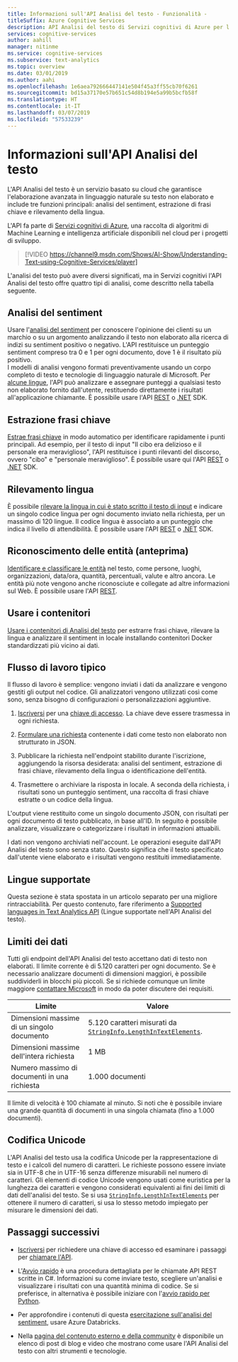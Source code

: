 ```yaml
---
title: Informazioni sull'API Analisi del testo - Funzionalità -
titleSuffix: Azure Cognitive Services
description: API Analisi del testo di Servizi cognitivi di Azure per l'analisi del sentiment, l'estrazione di frasi chiave, il rilevamento della lingua e il collegamento delle entità.
services: cognitive-services
author: aahill
manager: nitinme
ms.service: cognitive-services
ms.subservice: text-analytics
ms.topic: overview
ms.date: 03/01/2019
ms.author: aahi
ms.openlocfilehash: 1e6aea792666447141e504f45a3ff55cb70f6261
ms.sourcegitcommit: bd15a37170e57b651c54d8b194e5a99b5bcfb58f
ms.translationtype: HT
ms.contentlocale: it-IT
ms.lasthandoff: 03/07/2019
ms.locfileid: "57533239"
---
```

# <a name="what-is-text-analytics-api"></a>Informazioni sull'API Analisi del testo

L'API Analisi del testo è un servizio basato su cloud che garantisce l'elaborazione avanzata in linguaggio naturale su testo non elaborato e include tre funzioni principali: analisi del sentiment, estrazione di frasi chiave e rilevamento della lingua.

L'API fa parte di [Servizi cognitivi di Azure](https://docs.microsoft.com/azure/cognitive-services/), una raccolta di algoritmi di Machine Learning e intelligenza artificiale disponibili nel cloud per i progetti di sviluppo.

> [!VIDEO https://channel9.msdn.com/Shows/AI-Show/Understanding-Text-using-Cognitive-Services/player]

L'analisi del testo può avere diversi significati, ma in Servizi cognitivi l'API Analisi del testo offre quattro tipi di analisi, come descritto nella tabella seguente.

## <a name="sentiment-analysis"></a>Analisi del sentiment
Usare l'[analisi del sentiment](how-tos/text-analytics-how-to-sentiment-analysis.md) per conoscere l'opinione dei clienti su un marchio o su un argomento analizzando il testo non elaborato alla ricerca di indizi su sentiment positivo o negativo. L'API restituisce un punteggio sentiment compreso tra 0 e 1 per ogni documento, dove 1 è il risultato più positivo.<br /> I modelli di analisi vengono formati preventivamente usando un corpo completo di testo e tecnologie di linguaggio naturale di Microsoft. Per [alcune lingue](text-analytics-supported-languages.md), l'API può analizzare e assegnare punteggi a qualsiasi testo non elaborato fornito dall'utente, restituendo direttamente i risultati all'applicazione chiamante. È possibile usare l'API [REST](https://westus.dev.cognitive.microsoft.com/docs/services/TextAnalytics.V2.0/operations/56f30ceeeda5650db055a3c9) o [.NET](https://docs.microsoft.com/azure/cognitive-services/text-analytics/quickstarts/csharp#install-the-nuget-sdk-package) SDK.

## <a name="key-phrase-extraction"></a>Estrazione frasi chiave
[Estrae frasi chiave](how-tos/text-analytics-how-to-keyword-extraction.md) in modo automatico per identificare rapidamente i punti principali. Ad esempio, per il testo di input "Il cibo era delizioso e il personale era meraviglioso", l'API restituisce i punti rilevanti del discorso, ovvero "cibo" e "personale meraviglioso". È possibile usare qui l'API [REST](https://westus.dev.cognitive.microsoft.com/docs/services/TextAnalytics.V2.0/operations/56f30ceeeda5650db055a3c6) o [.NET](https://docs.microsoft.com/azure/cognitive-services/text-analytics/quickstarts/csharp#install-the-nuget-sdk-package) SDK.

## <a name="language-detection"></a>Rilevamento lingua
È possibile [rilevare la lingua in cui è stato scritto il testo di input](how-tos/text-analytics-how-to-language-detection.md) e indicare un singolo codice lingua per ogni documento inviato nella richiesta, per un massimo di 120 lingue. Il codice lingua è associato a un punteggio che indica il livello di attendibilità. È possibile usare l'API [REST](https://westus.dev.cognitive.microsoft.com/docs/services/TextAnalytics.V2.0/operations/56f30ceeeda5650db055a3c7) o [.NET](https://docs.microsoft.com/azure/cognitive-services/text-analytics/quickstarts/csharp#install-the-nuget-sdk-package) SDK.

## <a name="entity-recognition-preview"></a>Riconoscimento delle entità (anteprima)
[Identificare e classificare le entità](how-tos/text-analytics-how-to-entity-linking.md) nel testo, come persone, luoghi, organizzazioni, data/ora, quantità, percentuali, valute e altro ancora. Le entità più note vengono anche riconosciute e collegate ad altre informazioni sul Web. È possibile usare l'API [REST](https://westus.dev.cognitive.microsoft.com/docs/services/TextAnalytics-V2-1-Preview/operations/5ac4251d5b4ccd1554da7634).

## <a name="use-containers"></a>Usare i contenitori

[Usare i contenitori di Analisi del testo](how-tos/text-analytics-how-to-install-containers.md) per estrarre frasi chiave, rilevare la lingua e analizzare il sentiment in locale installando contenitori Docker standardizzati più vicino ai dati.

## <a name="typical-workflow"></a>Flusso di lavoro tipico

Il flusso di lavoro è semplice: vengono inviati i dati da analizzare e vengono gestiti gli output nel codice. Gli analizzatori vengono utilizzati così come sono, senza bisogno di configurazioni o personalizzazioni aggiuntive.

1. [Iscriversi](https://docs.microsoft.com/azure/cognitive-services/cognitive-services-apis-create-account) per una [chiave di accesso](how-tos/text-analytics-how-to-access-key.md). La chiave deve essere trasmessa in ogni richiesta.

2. [Formulare una richiesta](how-tos/text-analytics-how-to-call-api.md#json-schema) contenente i dati come testo non elaborato non strutturato in JSON.

3. Pubblicare la richiesta nell'endpoint stabilito durante l'iscrizione, aggiungendo la risorsa desiderata: analisi del sentiment, estrazione di frasi chiave, rilevamento della lingua o identificazione dell'entità.

4. Trasmettere o archiviare la risposta in locale. A seconda della richiesta, i risultati sono un punteggio sentiment, una raccolta di frasi chiave estratte o un codice della lingua.

L'output viene restituito come un singolo documento JSON, con risultati per ogni documento di testo pubblicato, in base all'ID. In seguito è possibile analizzare, visualizzare o categorizzare i risultati in informazioni attuabili.

I dati non vengono archiviati nell'account. Le operazioni eseguite dall'API Analisi del testo sono senza stato. Questo significa che il testo specificato dall'utente viene elaborato e i risultati vengono restituiti immediatamente.

<a name="supported-languages"></a>

## <a name="supported-languages"></a>Lingue supportate

Questa sezione è stata spostata in un articolo separato per una migliore rintracciabilità. Per questo contenuto, fare riferimento a [Supported languages in Text Analytics API](text-analytics-supported-languages.md) (Lingue supportate nell'API Analisi del testo).

<a name="data-limits"></a>

## <a name="data-limits"></a>Limiti dei dati

Tutti gli endpoint dell'API Analisi del testo accettano dati di testo non elaborati. Il limite corrente è di 5.120 caratteri per ogni documento. Se è necessario analizzare documenti di dimensioni maggiori, è possibile suddividerli in blocchi più piccoli. Se si richiede comunque un limite maggiore [contattare Microsoft](https://azure.microsoft.com/overview/sales-number/) in modo da poter discutere dei requisiti.

| Limite | Valore |
|------------------------|---------------|
| Dimensioni massime di un singolo documento | 5.120 caratteri misurati da [`StringInfo.LengthInTextElements`](https://docs.microsoft.com/dotnet/api/system.globalization.stringinfo.lengthintextelements). |
| Dimensioni massime dell'intera richiesta | 1 MB |
| Numero massimo di documenti in una richiesta | 1.000 documenti |

Il limite di velocità è 100 chiamate al minuto. Si noti che è possibile inviare una grande quantità di documenti in una singola chiamata (fino a 1.000 documenti).

## <a name="unicode-encoding"></a>Codifica Unicode

L'API Analisi del testo usa la codifica Unicode per la rappresentazione di testo e i calcoli del numero di caratteri. Le richieste possono essere inviate sia in UTF-8 che in UTF-16 senza differenze misurabili nel numero di caratteri. Gli elementi di codice Unicode vengono usati come euristica per la lunghezza dei caratteri e vengono considerati equivalenti ai fini dei limiti di dati dell'analisi del testo. Se si usa [`StringInfo.LengthInTextElements`](https://docs.microsoft.com/dotnet/api/system.globalization.stringinfo.lengthintextelements) per ottenere il numero di caratteri, si usa lo stesso metodo impiegato per misurare le dimensioni dei dati.

## <a name="next-steps"></a>Passaggi successivi

+ [Iscriversi](how-tos/text-analytics-how-to-signup.md) per richiedere una chiave di accesso ed esaminare i passaggi per [chiamare l'API](how-tos/text-analytics-how-to-call-api.md).

+ L'[Avvio rapido](quickstarts/csharp.md) è una procedura dettagliata per le chiamate API REST scritte in C#. Informazioni su come inviare testo, scegliere un'analisi e visualizzare i risultati con una quantità minima di codice. Se si preferisce, in alternativa è possibile iniziare con l'[avvio rapido per Python](quickstarts/python.md).

+ Per approfondire i contenuti di questa [esercitazione sull'analisi del sentiment](https://docs.microsoft.com/azure/azure-databricks/databricks-sentiment-analysis-cognitive-services), usare Azure Databricks.

+ Nella [pagina del contenuto esterno e della community](text-analytics-resource-external-community.md) è disponibile un elenco di post di blog e video che mostrano come usare l'API Analisi del testo con altri strumenti e tecnologie.
